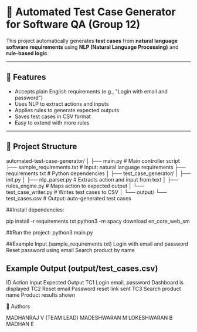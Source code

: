 # 🧪 Automated Test Case Generator for Software QA (Group 12)

This project automatically generates **test cases** from **natural language software requirements** using **NLP (Natural Language Processing)** and **rule-based logic**.

---
## 🚀 Features

- Accepts plain English requirements (e.g., "Login with email and password")
- Uses NLP to extract actions and inputs
- Applies rules to generate expected outputs
- Saves test cases in CSV format
- Easy to extend with more rules

---

## 📁 Project Structure

automated-test-case-generator/
│
├── main.py # Main controller script
├── sample_requirements.txt # Input: natural language requirements
├── requirements.txt # Python dependencies
│
├── test_case_generator/
│ ├── init.py
│ ├── nlp_parser.py # Extracts action and input from text
│ ├── rules_engine.py # Maps action to expected output
│ └── test_case_writer.py # Writes test cases to CSV
│
└── output/
└── test_cases.csv # Output: auto-generated test cases



##Install dependencies:

pip install -r requirements.txt
python3 -m spacy download en_core_web_sm

##Run the project:
python3 main.py

##Example Input (sample_requirements.txt)
Login with email and password
Reset password using email
Search product by name


## Example Output (output/test_cases.csv)
ID	Action	  Input	            Expected Output
TC1	Login	    email, password	  Dashboard is displayed
TC2	Reset	    email	Password    reset link sent
TC3	Search	  product name	    Product results shown

👥 Authors

MADHANRAJ V (TEAM LEAD)
MADESHWARAN M
LOKESHWARAN B
MADHAN E

